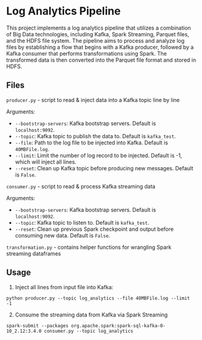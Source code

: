 # Log Analytics Pipeline

This project implements a log analytics pipeline that utilizes a combination of Big Data technologies, including Kafka, Spark Streaming, Parquet files, and the HDFS file system. The pipeline aims to process and analyze log files by establishing a flow that begins with a Kafka producer, followed by a Kafka consumer that performs transformations using Spark. The transformed data is then converted into the Parquet file format and stored in HDFS.

## Files

`producer.py` - script to read & inject data into a Kafka topic line by line

Arguments:

- `--bootstrap-servers`: Kafka bootstrap servers. Default is `localhost:9092`.
- `--topic`: Kafka topic to publish the data to. Default is `kafka_test`.
- `--file`: Path to the log file to be injected into Kafka. Default is `40MBFile.log`.
- `--limit`: Limit the number of log record to be injected. Default is -1, which will inject all lines.
- `--reset`: Clean up Kafka topic before producing new messages. Default is `False`.


`consumer.py` - script to read & process Kafka streaming data

Arguments:

- `--bootstrap-servers`: Kafka bootstrap servers. Default is `localhost:9092`.
- `--topic`: Kafka topic to listen to. Default is `kafka_test`.
- `--reset`: Clean up previous Spark checkpoint and output before consuming new data. Default is `False`.


`transformation.py` - contains helper functions for wrangling Spark streaming dataframes


## Usage

1. Inject all lines from input file into Kafka:

```
python producer.py --topic log_analytics --file 40MBFile.log --limit -1
```

2. Consume the streaming data from Kafka via Spark Streaming
   
```
spark-submit --packages org.apache.spark:spark-sql-kafka-0-10_2.12:3.4.0 consumer.py --topic log_analytics
```
